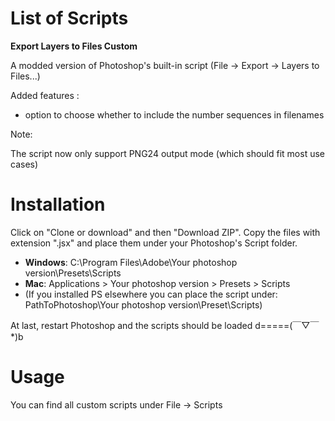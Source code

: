 # List of Scripts
**Export Layers to Files Custom**

A modded version of Photoshop's built-in script (File -> Export -> Layers to Files...)

Added features :

* option to choose whether to include the number sequences in filenames

Note:

The script now only support PNG24 output mode (which should fit most use cases) 


# **Installation**

Click on "Clone or download" and then "Download ZIP". Copy the files with extension ".jsx" and place them under your Photoshop's Script folder.
* **Windows**: C:\Program Files\Adobe\Your photoshop version\Presets\Scripts
* **Mac**: Applications > Your photoshop version > Presets > Scripts
* (If you installed PS elsewhere you can place the script under: PathToPhotoshop\Your photoshop version\Preset\Scripts)

At last, restart Photoshop and the scripts should be loaded d=====(￣▽￣*)b

# **Usage**

You can find all custom scripts under File -> Scripts
